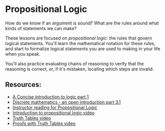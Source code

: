 # Propositional Logic

How do we know if an argument is sound? What are the rules around what kinds of statements we can make?

These lessons are focused on _propositional logic_: the rules that govern logical statements. You'll learn the mathematical notation for these rules, and start to formalize logical statements you are used to making in your life when you speak.

You'll also practice evaluating chains of reasoning to verify that the reasoning is correct, or, if it's mistaken, locating which steps are invalid.

## Resources:
- [A Concise introduction to logic part 1](https://open.umn.edu/opentextbooks/textbooks/452)
- [Discrete mathematics - an open introduction part 3.1](http://discrete.openmathbooks.org/dmoi3/sec_propositional.html)
- [Instructor reading for Propositional Logic](https://www.wolframcloud.com/obj/scamach2/Published/Propositional%20Logic.nb)
- [Introduction to propositional logic video](https://www.youtube.com/watch?v=itrXYg41-V0)
- [Truth Tables video](https://www.youtube.com/watch?v=UiGu57JzLkE)
- [Proofs with Truth Tables video](https://www.youtube.com/watch?v=9fX6n0_MDic)
